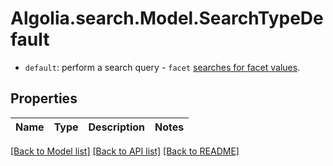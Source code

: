 # Algolia.search.Model.SearchTypeDefault
- `default`: perform a search query - `facet` [searches for facet values](https://www.algolia.com/doc/guides/managing-results/refine-results/faceting/#search-for-facet-values). 

## Properties

Name | Type | Description | Notes
------------ | ------------- | ------------- | -------------

[[Back to Model list]](../README.md#documentation-for-models) [[Back to API list]](../README.md#documentation-for-api-endpoints) [[Back to README]](../README.md)

